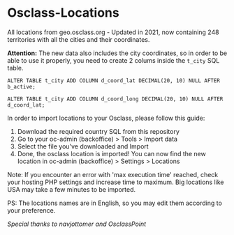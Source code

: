 # Osclass-Locations
All locations from geo.osclass.org - Updated in 2021, now containing 248 territories with all the cities and their coordinates.

**Attention:** The new data also includes the city coordinates, so in order to be able to use it properly, you need to create 2 colums inside the `t_city` SQL table.

`ALTER TABLE t_city ADD COLUMN d_coord_lat DECIMAL(20, 10) NULL AFTER b_active;`

`ALTER TABLE t_city ADD COLUMN d_coord_long DECIMAL(20, 10) NULL AFTER d_coord_lat;`

In order to import locations to your Osclass, please follow this guide:

1. Download the required country SQL from this repository
2. Go to your oc-admin (backoffice) > Tools > Import data
3. Select the file you've downloaded and Import
4. Done, the osclass location is imported! You can now find the new location in oc-admin (backoffice) > Settings > Locations

Note: If you encounter an error with 'max execution time' reached, check your hosting PHP settings and increase time to maximum. Big locations like USA may take a few minutes to be imported.

PS: The locations names are in English, so you may edit them according to your preference.

*Special thanks to navjottomer and OsclassPoint*